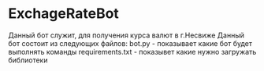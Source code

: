 # ExchageRateBot
 Данный бот служит, для получения курса валют в г.Несвиже
Данный бот состоит из следующих файлов:
bot.py - показывает какие бот будет выполнять команды
requirements.txt - показывет какие нужно загружать библиотеки

